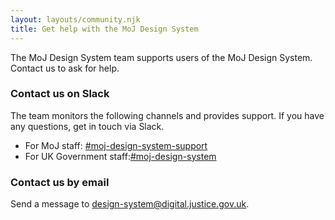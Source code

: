 ```yaml
---
layout: layouts/community.njk
title: Get help with the MoJ Design System
---
```


<span class="govuk-caption-xl">The MoJ Design System team supports users of the MoJ Design System. Contact us to ask for help.</span>

### Contact us on Slack

The team monitors the following channels and provides support. If you have any questions, get in touch via Slack.

- For MoJ staff: [#moj-design-system-support](https://moj.enterprise.slack.com/archives/CH5RUSB27)
- For UK Government staff:[#moj-design-system](https://ukgovernmentdigital.slack.com/archives/CJ6QDRDGC)

### Contact us by email

Send a message to [design-system@digital.justice.gov.uk](mailto:design-system@digital.justice.gov.uk).
